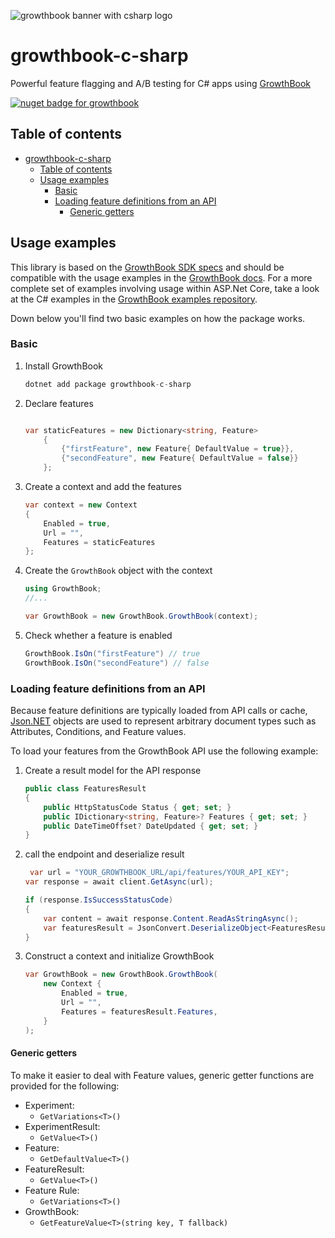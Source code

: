 ![growthbook banner with csharp logo](https://docs.growthbook.io/images/hero-csharp-sdk.png)

# growthbook-c-sharp

Powerful feature flagging and A/B testing for C# apps using [GrowthBook](https://www.growthbook.io/)

[![nuget badge for growthbook](https://img.shields.io/nuget/v/growthbook-c-sharp?style=flat-square)](https://www.nuget.org/packages/growthbook-c-sharp)

## Table of contents

<!-- toc -->

- [growthbook-c-sharp](#growthbook-c-sharp)
  - [Table of contents](#table-of-contents)
  - [Usage examples](#usage-examples)
    - [Basic](#basic)
    - [Loading feature definitions from an API](#loading-feature-definitions-from-an-api)
      - [Generic getters](#generic-getters)

<!-- tocstop -->

## Usage examples

This library is based on the [GrowthBook SDK specs](https://docs.growthbook.io/lib/build-your-own) and should be compatible with the usage examples in the [GrowthBook docs](https://docs.growthbook.io/). For a more complete set of examples involving usage within ASP.Net Core, take a look at the C# examples in the [GrowthBook examples repository](https://github.com/growthbook/examples/tree/main/csharp-example/GrowthBookCSharpExamples).

Down below you'll find two basic examples on how the package works.

### Basic

1. Install GrowthBook

    ```csharp
    dotnet add package growthbook-c-sharp
    ```

2. Declare features

    ```csharp

    var staticFeatures = new Dictionary<string, Feature>
        {
            {"firstFeature", new Feature{ DefaultValue = true}},
            {"secondFeature", new Feature{ DefaultValue = false}}
        };
    ```

3. Create a context and add the features

    ```csharp
    var context = new Context
    {
        Enabled = true,
        Url = "",
        Features = staticFeatures
    };
    ```

4. Create the `GrowthBook` object with the context

    ```csharp
    using GrowthBook;
    //...

    var GrowthBook = new GrowthBook.GrowthBook(context);
    ```

5. Check whether a feature is enabled

    ```csharp
    GrowthBook.IsOn("firstFeature") // true
    GrowthBook.IsOn("secondFeature") // false
    ```

### Loading feature definitions from an API

Because feature definitions are typically loaded from API calls or cache, [Json.NET](https://www.nuget.org/packages/Newtonsoft.Json/13.0.2-beta1)
objects are used to represent arbitrary document types such as Attributes, Conditions, and Feature values.

To load your features from the GrowthBook API use the following example:

1. Create a result model for the API response

    ```csharp
    public class FeaturesResult
    {
        public HttpStatusCode Status { get; set; }
        public IDictionary<string, Feature>? Features { get; set; }
        public DateTimeOffset? DateUpdated { get; set; }
    }
    ```

2. call the endpoint and deserialize result

    ```csharp
     var url = "YOUR_GROWTHBOOK_URL/api/features/YOUR_API_KEY";
    var response = await client.GetAsync(url);

    if (response.IsSuccessStatusCode)
    {
        var content = await response.Content.ReadAsStringAsync();
        var featuresResult = JsonConvert.DeserializeObject<FeaturesResult>(content);
    }
    ```

3. Construct a context and initialize GrowthBook

    ```csharp
    var GrowthBook = new GrowthBook.GrowthBook(
        new Context {
            Enabled = true,
            Url = "",
            Features = featuresResult.Features,
        }
    );
    ```

#### Generic getters

To make it easier to deal with Feature values, generic getter functions are provided for the following:

- Experiment:
  - `GetVariations<T>()`
- ExperimentResult:
  - `GetValue<T>()`
- Feature:
  - `GetDefaultValue<T>()`
- FeatureResult:
  - `GetValue<T>()`
- Feature Rule:
  - `GetVariations<T>()`
- GrowthBook:
  - `GetFeatureValue<T>(string key, T fallback)`
